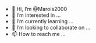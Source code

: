 - 👋 Hi, I’m @Marois2000
- 👀 I’m interested in ...
- 🌱 I’m currently learning ...
- 💞️ I’m looking to collaborate on ...
- 📫 How to reach me ...

<!---
Marois2000/Marois2000 is a ✨ special ✨ repository because its `README.md` (this file) appears on your GitHub profile.
You can click the Preview link to take a look at your changes.

I think that goku loses in a fight against saitama
--->
